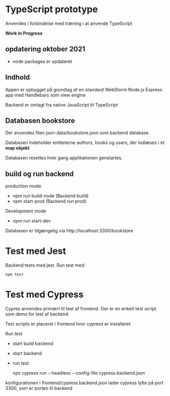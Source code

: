 # TypeScript prototype

Anvendes i forbindelse med træning i at anvende TypeScript

**Work in Progress**

## opdatering oktober 2021

- node packages er opdateret

## Indhold

Appen er opbygget på grundlag af en standard WebStorm Node.js Express app med Handlebars som view engine

Backend er omlagt fra native JavaScript til TypeScript

## Databasen bookstore

Der anvendes filen json-data/bookstore.json som backend database.

Databasen indeholder entiteterne authors, books og users, der indlæses i et **map objekt**

Databasen resettes hver gang applikationen genstartes.

## build og run backend

production mode

- npm run build-node (Backend build)
- npm start-prod     (Backend run prod)

Development mode
- npm run start-dev

Databasen er tilgængelig via http://localhost:3300/bookstore

Test med Jest
=============
Backend tests med jest. Run test med:

    npm test

Test med Cypress
================
Cypres anvendes primært til test af frontend. Der er en enkelt test script som demo for test af backend.

Test scripts er placeret i frontend hvor cypress er installeret

Run test
- start build backend
- start backend
- run test

    npx cypress run --headless --config-file cypress.backend.json

konfigurationen i frontend/cypress.backend.json lader cypress lytte på port 3300, som er porten til backend



